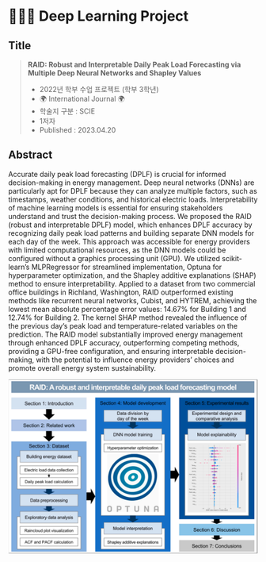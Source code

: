 # 👨🏼‍🎓 Deep Learning Project
## Title
> **RAID: Robust and Interpretable Daily Peak Load Forecasting via Multiple Deep Neural Networks and Shapley Values**  
> - 2022년 학부 수업 프로젝트 (학부 3학년)
> - 🌍 International Journal 🌍
> - 학술지 구분 : SCIE
> - 1저자
> - Published : 2023.04.20

## Abstract
Accurate daily peak load forecasting (DPLF) is crucial for informed decision-making in energy management. Deep neural networks (DNNs) are particularly apt for DPLF because they can analyze multiple factors, such as timestamps, weather conditions, and historical electric loads. Interpretability of machine learning models is essential for ensuring stakeholders understand and trust the decision-making process. We proposed the RAID (robust and interpretable DPLF) model, which enhances DPLF accuracy by recognizing daily peak load patterns and building separate DNN models for each day of the week. This approach was accessible for energy providers with limited computational resources, as the DNN models could be configured without a graphics processing unit (GPU). We utilized scikit-learn’s MLPRegressor for streamlined implementation, Optuna for hyperparameter optimization, and the Shapley additive explanations (SHAP) method to ensure interpretability. Applied to a dataset from two commercial office buildings in Richland, Washington, RAID outperformed existing methods like recurrent neural networks, Cubist, and HYTREM, achieving the lowest mean absolute percentage error values: 14.67% for Building 1 and 12.74% for Building 2. The kernel SHAP method revealed the influence of the previous day’s peak load and temperature-related variables on the prediction. The RAID model substantially improved energy management through enhanced DPLF accuracy, outperforming competing methods, providing a GPU-free configuration, and ensuring interpretable decision-making, with the potential to influence energy providers’ choices and promote overall energy system sustainability.

![Framework](fig/Framework_overview.png)
